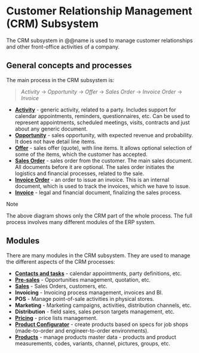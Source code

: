 # Customer Relationship Management (CRM) Subsystem

The CRM subsystem in @@name is used to manage customer relationships and other front-office activities of a company.

## General concepts and processes

The main process in the CRM subsystem is:

> *Activity* → *Opportunity* → *Offer* → *Sales Order* → *Invoice Order* → *Invoice*

* **[Activity](xref:General.Contacts.Activities)** - generic activity, related to a party. Includes support for calendar appointments, reminders, questionnaires, etc. Can be used to represent appointments, scheduled meetings, visits, contracts and just about any generic document.
* **[Opportunity](xref:Crm.Presales.Deals)** - sales opportunity, with expected revenue and probability. It does not have detail line items.
* **[Offer](xref:Crm.Presales.Offers)** - sales offer (quote), with line items. It allows optional selection of some of the items, which the customer has accepted.
* **[Sales Order](xref:Crm.Sales.SalesOrders)** - sales order from the customer. The main sales document. All documents before it are optional. The sales order initiates the logistics and financial processes, related to the sale.
* **[Invoice Order](xref:Crm.Invoicing.InvoiceOrders)** - an order to issue an invoice. This is an internal document, which is used to track the invoices, which we have to issue.
* **[Invoice](xref:Crm.Invoicing.Invoices)** - legal and financial document, finalizing the sales process.

> [!NOTE]
> The above diagram shows only the CRM part of the whole process.
> The full process involves many different modules of the ERP system.

## Modules

There are many modules in the CRM subsystem.
They are used to manage the different aspects of the CRM processes:

* **[Contacts and tasks](contacts-and-tasks.md)** - calendar appointments, party definitions, etc.
* **[Pre-sales](presales.md)** - Opportunities management, quotation, etc.
* **[Sales](sales.md)** - Sales Orders, customers, etc.
* **Invoicing** - Invoicing process management, invoices and BI.
* **POS** - Manage point-of-sale activities in physical stores.
* **Marketing** - Marketing campaigns, activities, distribution channels, etc.
* **Distribution** - field sales, sales person targets management, etc.
* **[Pricing](pricing.md)** - price lists management.
* **[Product Configurator](product-configurator.md)** - create products based on specs for job shops (made-to-order and engineer-to-order environments).
* **[Products](products.md)** - manage products master data - products and product measurements, codes, variants, channel, pictures, groups, etc.
